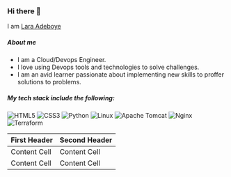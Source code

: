 ### Hi there 👋
  I am [Lara Adeboye](https://www.linkedin.com/in/laraadeboye) 

##### About me
* I am a Cloud/Devops Engineer.
* I love using Devops tools and technologies to solve challenges.
* I am an avid learner passionate about implementing new skills to proffer solutions to problems.
  
##### My tech stack include the following:
![HTML5](https://img.shields.io/badge/html5-%23E34F26.svg?style=for-the-badge&logo=html5&logoColor=white)
![CSS3](https://img.shields.io/badge/css3-%231572B6.svg?style=for-the-badge&logo=css3&logoColor=white)
![Python](https://img.shields.io/badge/python-3670A0?style=for-the-badge&logo=python&logoColor=ffdd54)
![Linux](https://img.shields.io/badge/Linux-FCC624?style=for-the-badge&logo=linux&logoColor=black)
![Apache Tomcat](https://img.shields.io/badge/apache%20tomcat-%23F8DC75.svg?style=for-the-badge&logo=apache-tomcat&logoColor=black)
![Nginx](https://img.shields.io/badge/nginx-%23009639.svg?style=for-the-badge&logo=nginx&logoColor=white)
![Terraform](https://img.shields.io/badge/terraform-%235835CC.svg?style=for-the-badge&logo=terraform&logoColor=white)




| First Header  | Second Header |
| ------------- | ------------- |
| Content Cell  | Content Cell  |
| Content Cell  | Content Cell  |

  


